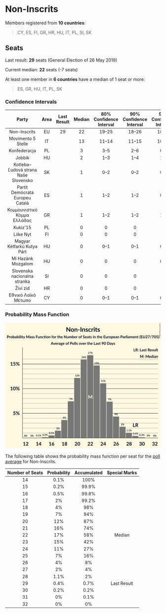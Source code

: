 # Non-Inscrits

Members registered from **10 countries**:

> CY, ES, FI, GR, HR, HU, IT, PL, SI, SK

## Seats

Last result: **29** seats (General Election of 26 May 2019)

Current median: **22** seats (-7 seats)

At least one member in **6 countries** have a median of 1 seat or more:

> ES, GR, HU, IT, PL, SK

### Confidence Intervals

| Party | Area | Last Result | Median | 80% Confidence Interval | 90% Confidence Interval | 95% Confidence Interval | 99% Confidence Interval |
|:-----:|:----:|:-----------:|:------:|:-----------------------:|:-----------------------:|:-----------------------:|:-----------------------:|
| Non-Inscrits | EU | 29 | 22 | 19–25 | 18–26 | 18–27 | 16–29 |
| Movimento 5 Stelle | IT | | 13 | 11–14 | 11–15 | 10–15 | 10–17 |
| Konfederacja | PL | | 3 | 3–5 | 2–6 | 0–6 | 0–6 |
| Jobbik | HU | | 2 | 1–3 | 1–4 | 1–4 | 1–4 |
| Kotleba–Ľudová strana Naše Slovensko | SK | | 1 | 0–2 | 0–2 | 0–2 | 0–2 |
| Partit Demòcrata Europeu Català | ES | | 1 | 1–2 | 1–2 | 0–2 | 0–2 |
| Κομμουνιστικό Κόμμα Ελλάδας | GR | | 1 | 1–2 | 1–2 | 1–2 | 1–2 |
| Kukiz’15 | PL | | 0 | 0 | 0 | 0 | 0–2 |
| Liike Nyt | FI | | 0 | 0 | 0 | 0 | 0 |
| Magyar Kétfarkú Kutya Párt | HU | | 0 | 0–1 | 0–1 | 0–2 | 0–2 |
| Mi Hazánk Mozgalom | HU | | 0 | 0 | 0 | 0–1 | 0–1 |
| Slovenska nacionalna stranka | SI | | 0 | 0 | 0 | 0 | 0 |
| Živi zid | HR | | 0 | 0 | 0 | 0 | 0 |
| Εθνικό Λαϊκό Μέτωπο | CY | | 0 | 0–1 | 0–1 | 0–1 | 0–1 |

### Probability Mass Function

![Graph with seats probability mass function not yet produced](average-2021-02-28-seats-pmf-non-inscrits.png "Seats Probability Mass Function")

The following table shows the probability mass function per seat for the [poll average](average-2021-02-28.html) for Non-Inscrits.

| Number of Seats | Probability | Accumulated | Special Marks |
|:---------------:|:-----------:|:-----------:|:-------------:|
| 14 | 0.1% | 100% |  |
| 15 | 0.2% | 99.9% |  |
| 16 | 0.5% | 99.8% |  |
| 17 | 2% | 99.2% |  |
| 18 | 4% | 98% |  |
| 19 | 7% | 94% |  |
| 20 | 12% | 87% |  |
| 21 | 16% | 74% |  |
| 22 | 17% | 58% | Median |
| 23 | 15% | 42% |  |
| 24 | 11% | 27% |  |
| 25 | 7% | 16% |  |
| 26 | 4% | 8% |  |
| 27 | 2% | 4% |  |
| 28 | 1.1% | 2% |  |
| 29 | 0.4% | 0.7% | Last Result |
| 30 | 0.2% | 0.2% |  |
| 31 | 0% | 0.1% |  |
| 32 | 0% | 0% |  |


